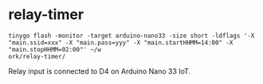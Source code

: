 # relay-timer

```
tinygo flash -monitor -target arduino-nano33 -size short -ldflags '-X "main.ssid=xxx" -X "main.pass=yyy" -X "main.startHHMM=14:00" -X "main.stopHHMM=02:00"' ~/w
ork/relay-timer/
```

Relay input is connected to D4 on Arduino Nano 33 IoT.
